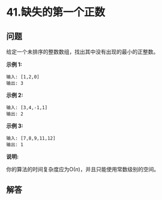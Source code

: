# 41.缺失的第一个正数

## 问题

给定一个未排序的整数数组，找出其中没有出现的最小的正整数。

**示例 1:**

```
输入: [1,2,0]
输出: 3

```

**示例 2:**

```
输入: [3,4,-1,1]
输出: 2

```

**示例 3:**

```
输入: [7,8,9,11,12]
输出: 1

```

**说明:**

你的算法的时间复杂度应为O(*n*)，并且只能使用常数级别的空间。



## 解答

